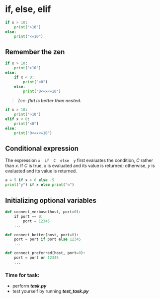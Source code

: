 # if, else, elif
```python
if x > 10:
	print(">10")
else:
	print("<=10")
```
## Remember the zen
```python
if x > 10:
	print(">10")
else:
	if x < 0:
		print("<0")
	else:
		print("0<=x<=10")
```

> Zen: ***flat is better than nested.***

```python
if x > 10:
	print(">10")
elif x < 0:
	print("<0")
else:
	print("0<=x<=10")
```
## Conditional expression
The expression `x  if  C  else  y` first evaluates the condition, _C_ rather than _x_. If _C_ is true, _x_ is evaluated and its value is returned; otherwise, _y_ is evaluated and its value is returned.
```python
a = 5 if x > 0 else -5
print("y") if x else print("n")
```
## Initializing optional variables
```python
def connect_verbose(host, port=0):
	if port == 0:
		port = 12345
	...

def connect_better(host, port=0):
	port = port if port else 12345
	...

def connect_preferred(host, port=0):
	port = port or 12345
	...
```
### Time for task:
 - perform ***task.py***
 - test yourself by running ***test_task.py***
<!--stackedit_data:
eyJoaXN0b3J5IjpbLTE5NDcyODk3MjgsOTY5MzgxMzExXX0=
-->
